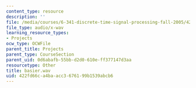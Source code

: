 ```yaml
---
content_type: resource
description: ''
file: /media/courses/6-341-discrete-time-signal-processing-fall-2005/422fd66ca4baacc3676199b1539abcb6_basier.wav
file_type: audio/x-wav
learning_resource_types:
- Projects
ocw_type: OCWFile
parent_title: Projects
parent_type: CourseSection
parent_uid: 0d6abafb-55bb-d2d0-610e-ff377147d3aa
resourcetype: Other
title: basier.wav
uid: 422fd66c-a4ba-acc3-6761-99b1539abcb6
---
```

